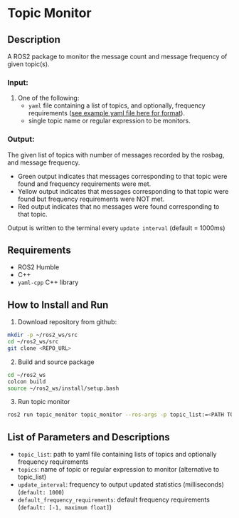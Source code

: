 # Topic Monitor

## Description
A ROS2 package to monitor the message count and message frequency of given topic(s). 

### Input:
1. One of the following:
    - `yaml` file containing a list of topics, and optionally, frequency requirements ([see example yaml file here for format](https://github.com/bgtier4/rosbag-checker/blob/cpp/input_yaml_format.yaml)).
    - single topic name or regular expression to be monitors.

### Output:
The given list of topics with number of messages recorded by the rosbag, and message frequency.
- Green output indicates that messages corresponding to that topic were found and frequency requirements were met.
- Yellow output indicates that messages corresponding to that topic were found but frequency requirements were NOT met.
- Red output indicates that no messages were found corresponding to that topic.

Output is written to the terminal every `update interval` (default = 1000ms)

## Requirements
- ROS2 Humble
- C++
- `yaml-cpp` C++ library

## How to Install and Run
1. Download repository from github:

```bash
mkdir -p ~/ros2_ws/src
cd ~/ros2_ws/src
git clone <REPO_URL>
```

2. Build and source package

```bash
cd ~/ros2_ws
colcon build
source ~/ros2_ws/install/setup.bash
```

3. Run topic monitor

```bash
ros2 run topic_monitor topic_monitor --ros-args -p topic_list:=<PATH TO INPUT YAML FILE>
```

## List of Parameters and Descriptions
- `topic_list`: path to yaml file containing lists of topics and optionally frequency requirements
- `topics`: name of topic or regular expression to monitor (alternative to topic_list)
- `update_interval`: frequency to output updated statistics (milliseconds) (`default: 1000`)
- `default_frequency_requirements`: default frequency requirements (`default: [-1, maximum float]`)